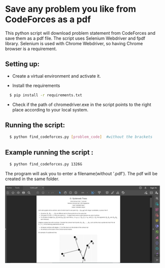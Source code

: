 # Save any problem you like from CodeForces as a pdf

This python script will download problem statement from CodeForces and save them as a pdf file. The script uses Selenium Webdriver and fpdf library. Selenium is used with Chrome Webdriver, so having Chrome browser is a requirement.

## Setting up:

- Create a virtual environment and activate it.

- Install the requirements

```sh
  $ pip install -r requirements.txt
```
- Check if the path of chromedriver.exe in the script points to the right place according to your local system.

## Running the script:

```sh
  $ python find_codeforces.py [problem_code]  #without the brackets
```

## Example running the script :

```sh
  $ python find_codeforces.py 1326G
```

The program will ask you to enter a filename(without '.pdf'). The pdf will be created in the same folder.

![download screenshot](screenshot.jpg)
